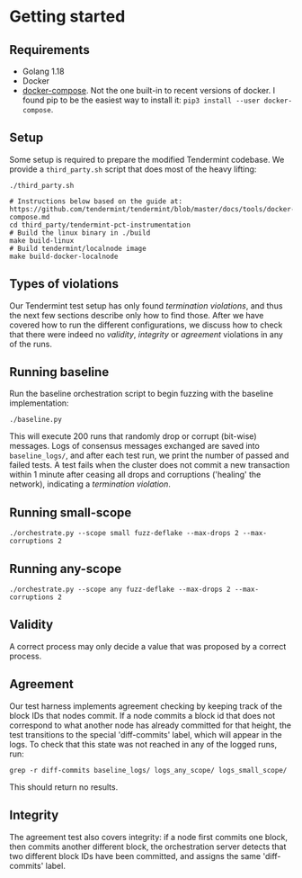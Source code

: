 # Getting started
## Requirements
- Golang 1.18
- Docker
- [docker-compose](https://pypi.org/project/docker-compose/). Not the one built-in to recent versions of docker. I found pip to be the easiest way to install it: `pip3 install --user docker-compose`.

## Setup
Some setup is required to prepare the modified Tendermint codebase.
We provide a `third_party.sh` script that does most of the heavy lifting:

```shell
./third_party.sh

# Instructions below based on the guide at: https://github.com/tendermint/tendermint/blob/master/docs/tools/docker-compose.md
cd third_party/tendermint-pct-instrumentation
# Build the linux binary in ./build
make build-linux
# Build tendermint/localnode image
make build-docker-localnode
```

## Types of violations
Our Tendermint test setup has only found *termination violations*, and thus the next few sections describe only how to find those.
After we have covered how to run the different configurations, we discuss how to check that there were indeed no *validity*, *integrity* or *agreement* violations in any of the runs.

## Running baseline
Run the baseline orchestration script to begin fuzzing with the baseline implementation:

```shell
./baseline.py
```

This will execute 200 runs that randomly drop or corrupt (bit-wise) messages.
Logs of consensus messages exchanged are saved into `baseline_logs/`, and after each test run, we print the number of passed and failed tests.
A test fails when the cluster does not commit a new transaction within 1 minute after ceasing all drops and corruptions ('healing' the network), indicating a *termination violation*.

## Running small-scope
```shell
./orchestrate.py --scope small fuzz-deflake --max-drops 2 --max-corruptions 2
```

## Running any-scope
```shell
./orchestrate.py --scope any fuzz-deflake --max-drops 2 --max-corruptions 2
```

## Validity
A correct process may only decide a value that was proposed by a correct process.

## Agreement
Our test harness implements agreement checking by keeping track of the block IDs that nodes commit. 
If a node commits a block id that does not correspond to what another node has already committed for that height, the test transitions to the special 'diff-commits' label, which will appear in the logs.
To check that this state was not reached in any of the logged runs, run:

```shell
grep -r diff-commits baseline_logs/ logs_any_scope/ logs_small_scope/ 
```

This should return no results.

## Integrity
The agreement test also covers integrity: if a node first commits one block, then commits another different block, the orchestration server detects that two different block IDs have been committed, and assigns the same 'diff-commits' label.